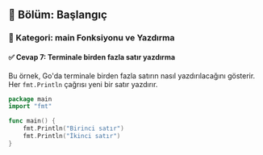 ## 📘 Bölüm: Başlangıç  
### 🔹 Kategori: main Fonksiyonu ve Yazdırma  
#### ✅ Cevap 7: Terminale birden fazla satır yazdırma

Bu örnek, Go'da terminale birden fazla satırın nasıl yazdırılacağını gösterir. Her `fmt.Println` çağrısı yeni bir satır yazdırır.

```go
package main
import "fmt"

func main() {
    fmt.Println("Birinci satır")
    fmt.Println("İkinci satır")
}
```
